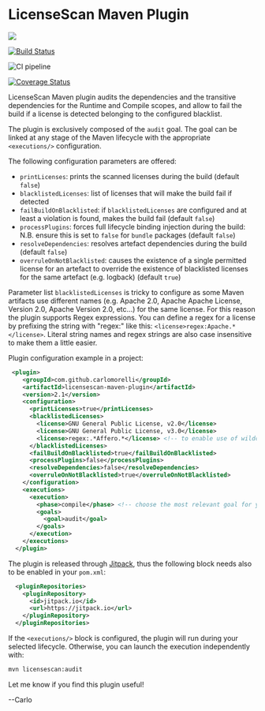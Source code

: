 # LicenseScan Maven Plugin

[![](https://jitpack.io/v/carlomorelli/licensescan-maven-plugin.svg)](https://jitpack.io/#carlomorelli/licensescan-maven-plugin)

[![Build Status](https://travis-ci.org/carlomorelli/licensescan-maven-plugin.svg?branch=master)](https://travis-ci.org/carlomorelli/licensescan-maven-plugin)

![CI pipeline](https://github.com/carlomorelli/licensescan-maven-plugin/workflows/CI%20pipeline/badge.svg)

[![Coverage Status](https://coveralls.io/repos/github/carlomorelli/licensescan-maven-plugin/badge.svg?branch=master)](https://coveralls.io/github/carlomorelli/licensescan-maven-plugin?branch=master)



LicenseScan Maven plugin audits the dependencies and the transitive dependencies for the Runtime and Compile scopes,
and allow to fail the build if a license is detected belonging to the configured blacklist.

The plugin is exclusively composed of the `audit` goal. The goal can be linked at any stage of the Maven lifecycle with the appropriate `<executions/>` configuration.

The following configuration parameters are offered:
* `printLicenses`: prints the scanned licenses during the build (default `false`)
* `blacklistedLicenses`: list of licenses that will make the build fail if detected
* `failBuildOnBlacklisted`: if `blacklistedLicenses` are configured and at least a violation is found, makes the build fail (default `false`)
* `processPlugins`: forces full lifecycle binding injection during the build: N.B. ensure this is set to `false` for `bundle` packages (default `false`)
* `resolveDependencies`: resolves artefact dependencies during the build (default `false`)
* `overruleOnNotBlacklisted`: causes the existence of a single permitted license for an artefact to override the existence of blacklisted licenses for the same artefact (e.g. logback) (default `true`)

Parameter list `blacklistedLicenses` is tricky to configure as some Maven artifacts use different names (e.g. Apache 2.0, Apache Apache License, Version 2.0, Apache Version 2.0, etc...) for the same license.
For this reason the plugin supports Regex expressions. You can define a regex for a license by prefixing the string with "regex:" like this:
```<license>regex:Apache.*</license>```. Literal string names and regex strings are also case insensitive to make them a little easier.

Plugin configuration example in a project:
```xml
 <plugin>
    <groupId>com.github.carlomorelli</groupId>
    <artifactId>licensescan-maven-plugin</artifactId>
    <version>2.1</version>
    <configuration>
      <printLicenses>true</printLicenses>
      <blacklistedLicenses>
        <license>GNU General Public License, v2.0</license>
        <license>GNU General Public License, v3.0</license>
        <license>regex:.*Affero.*</license> <!-- to enable use of wildcards, use string prefix 'regex:' -->
      </blacklistedLicenses>
      <failBuildOnBlacklisted>true</failBuildOnBlacklisted>
      <processPlugins>false</processPlugins>
      <resolveDependencies>false</resolveDependencies>
      <overruleOnNotBlacklisted>true</overruleOnNotBlacklisted>
    </configuration>
    <executions>
      <execution>
        <phase>compile</phase> <!-- choose the most relevant goal for your pipeline, e.g. 'compile', 'test' or 'deploy' -->
        <goals>
          <goal>audit</goal>
        </goals>
      </execution>
    </executions>
  </plugin>
```
The plugin is released through [Jitpack](https://jitpack.io), thus the following block needs also to be enabled in your `pom.xml`:
```xml
  <pluginRepositories>
    <pluginRepository>
      <id>jitpack.io</id>
      <url>https://jitpack.io</url>
    </pluginRepository>
  </pluginRepositories>
```

If the `<executions/>` block is configured, the plugin will run during your selected lifecycle. Otherwise, you can launch the execution independently with:
```sh
mvn licensescan:audit
```

Let me know if you find this plugin useful!

--Carlo
